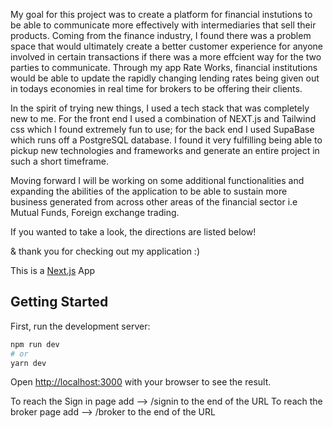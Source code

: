 My goal for this project was to create a platform for financial instutions to be able to communicate more effectively with intermediaries that sell their products. Coming from the finance industry, I found there was a problem space that would ultimately create a better customer experience for anyone involved in certain transactions if there was a more effcient way for the two parties to communicate. Through my app Rate Works, financial institutions would be able to update the rapidly changing lending rates being given out in todays economies in real time for brokers to be offering their clients. 

In the spirit of trying new things, I used a tech stack that was completely new to me. For the front end I used a combination of NEXT.js and Tailwind css which I found extremely fun to use; for the back end I used SupaBase which runs off a PostgreSQL database. I found it very fulfilling being able to pickup new technologies and frameworks and generate an entire project in such a short timeframe. 

Moving forward I will be working on some additional functionalities and expanding the abilities of the application to be able to sustain more business generated from across other areas of the financial sector i.e Mutual Funds, Foreign exchange trading. 

If you wanted to take a look, the directions are listed below! 

& thank you for checking out my application :) 

This is a [Next.js](https://nextjs.org/) App

## Getting Started

First, run the development server:
```bash
npm run dev
# or
yarn dev
```
Open [http://localhost:3000](http://localhost:3000) with your browser to see the result.

To reach the Sign in page add --> /signin to the end of the URL 
To reach the broker page add --> /broker to the end of the URL



